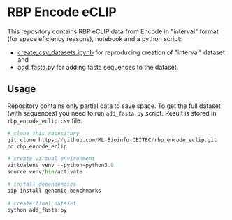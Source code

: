 # RBP Encode eCLIP

This repository contains RBP eCLIP data from Encode in "interval" format (for space eficiency reasons), notebook and a python script:
- [create_csv_datasets.ipynb](create_csv_datasets.ipynb) for reproducing creation of "interval" dataset and
- [add_fasta.py](add_fasta.py) for adding fasta sequences to the dataset.

## Usage

Repository contains only partial data to save space. To get the full dataset (with sequences) you need to run `add_fasta.py` script. Result is stored in `rbp_encode_eclip.csv` file.

```python
# clone this repository
git clone https://github.com/ML-Bioinfo-CEITEC/rbp_encode_eclip.git
cd rbp_encode_eclip

# create virtual environment
virtualenv venv --python=python3.8
source venv/bin/activate

# install dependencies
pip install genomic_benchmarks

# create final dataset
python add_fasta.py
```
